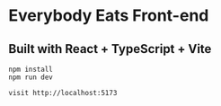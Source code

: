 # Everybody Eats Front-end
## Built with React + TypeScript + Vite

```
npm install
npm run dev
```

```
visit http://localhost:5173
```
